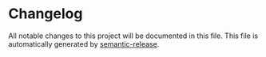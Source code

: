 # Changelog

All notable changes to this project will be documented in this file. This file is automatically generated by [semantic-release](https://github.com/semantic-release/semantic-release).

<!-- CHANGELOG will be automatically generated by semantic-release -->
